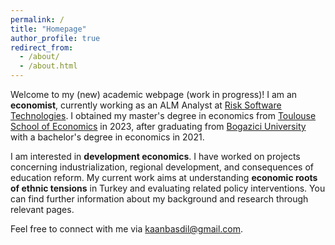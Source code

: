 ```yaml
---
permalink: /
title: "Homepage"
author_profile: true
redirect_from: 
  - /about/
  - /about.html
---
```

Welcome to my (new) academic webpage (work in progress)! I am an **economist**, currently working as an ALM Analyst at [Risk Software Technologies](https://www.riskturk.com/EN/). I obtained my master's degree in economics from [Toulouse School of Economics](http://tse-fr.eu/) in 2023, after graduating from [Bogazici University](https://econ.bogazici.edu.tr/) with a bachelor's degree in economics in 2021.

I am interested in **development economics**. I have worked on projects concerning industrialization, regional development, and consequences of education reform. My current work aims at understanding **economic roots of ethnic tensions** in Turkey and evaluating related policy interventions. You can find further information about my background and research through relevant pages.

Feel free to connect with me via [kaanbasdil@gmail.com](mailto:kaanbasdil@gmail.com). 
